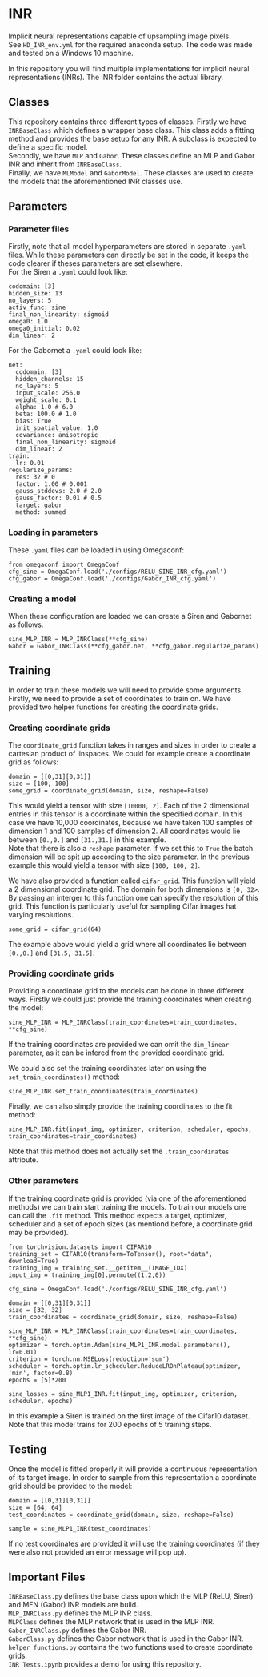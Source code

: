 # INR
Implicit neural representations capable of upsampling image pixels.  
See `HD_INR_env.yml` for the required anaconda setup. The code was made and tested on a Windows 10 machine.

In this repository you will find multiple implementations for implicit neural representations (INRs). The INR folder contains the actual library.

## Classes
This repository contains three different types of classes. Firstly we have `INRBaseClass` which defines a wrapper base class.
This class adds a fitting method and provides the base setup for any INR. A subclass is expected to define a specific model.  
Secondly, we have `MLP` and `Gabor`. These classes define an MLP and Gabor INR and inherit from `INRBaseClass`.  
Finally, we have `MLModel` and `GaborModel`. These classes are used to create the models that the aforementioned INR classes use.

## Parameters
### Parameter files
Firstly, note that all model hyperparameters are stored in separate `.yaml` files.
While these parameters can directly be set in the code, it keeps the code clearer if theses parameters are set elsewhere.  
For the Siren a `.yaml` could look like:  
```
codomain: [3]
hidden_size: 13
no_layers: 5
activ_func: sine
final_non_linearity: sigmoid
omega0: 1.0
omega0_initial: 0.02
dim_linear: 2
```

For the Gabornet a `.yaml` could look like:  
```
net:
  codomain: [3]
  hidden_channels: 15
  no_layers: 5
  input_scale: 256.0
  weight_scale: 0.1
  alpha: 1.0 # 6.0
  beta: 100.0 # 1.0
  bias: True
  init_spatial_value: 1.0
  covariance: anisotropic
  final_non_linearity: sigmoid
  dim_linear: 2
train:
  lr: 0.01
regularize_params:
  res: 32 # 0
  factor: 1.00 # 0.001
  gauss_stddevs: 2.0 # 2.0
  gauss_factor: 0.01 # 0.5
  target: gabor
  method: summed
```

### Loading in parameters
These `.yaml` files can be loaded in using Omegaconf:
```
from omegaconf import OmegaConf
cfg_sine = OmegaConf.load('./configs/RELU_SINE_INR_cfg.yaml')
cfg_gabor = OmegaConf.load('./configs/Gabor_INR_cfg.yaml')
```

### Creating a model
When these configuration are loaded we can create a Siren and Gabornet as follows:
```
sine_MLP_INR = MLP_INRClass(**cfg_sine)
Gabor = Gabor_INRClass(**cfg_gabor.net, **cfg_gabor.regularize_params)
```

## Training
In order to train these models we will need to provide some arguments. Firstly, we need to provide a set of coordinates to train on.
We have provided two helper functions for creating the coordinate grids.

### Creating coordinate grids
The `coordinate_grid` function takes in ranges and sizes in order to create a cartesian product of linspaces.
We could for example create a coordinate grid as follows:
```
domain = [[0,31][0,31]]
size = [100, 100]
some_grid = coordinate_grid(domain, size, reshape=False)
```
This would yield a tensor with size `[10000, 2]`. Each of the 2 dimensional entries in this tensor is a coordinate within the specified domain.
In this case we have 10,000 coordinates, because we have taken 100 samples of dimension 1 and 100 samples of dimension 2.
All coordinates would lie between `[0.,0.]` and `[31.,31.]` in this example.  
Note that there is also a `reshape` parameter. If we set this to `True` the batch dimension will be spit up according to the size parameter.
In the previous example this would yield a tensor with size `[100, 100, 2]`.

We have also provided a function called `cifar_grid`. This function will yield a 2 dimensional coordinate grid.
The domain for both dimensions is `[0, 32>`. By passing an interger to this function one can specify the resolution of this grid.
This function is particularly useful for sampling Cifar images hat varying resolutions.
```
some_grid = cifar_grid(64)
```
The example above would yield a grid where all coordinates lie between `[0.,0.]` and `[31.5, 31.5]`.

### Providing coordinate grids
Providing a coordinate grid to the models can be done in three different ways.
Firstly we could just provide the training coordinates when creating the model:
```
sine_MLP_INR = MLP_INRClass(train_coordinates=train_coordinates, **cfg_sine)
```
If the training coordinates are provided we can omit the `dim_linear` parameter, as it can be infered from the provided coordinate grid.

We could also set the training coordinates later on using the `set_train_coordinates()` method:
```
sine_MLP_INR.set_train_coordinates(train_coordinates)
```

Finally, we can also simply provide the training coordinates to the fit method:
```
sine_MLP_INR.fit(input_img, optimizer, criterion, scheduler, epochs, train_coordinates=train_coordinates)
```
Note that this method does not actually set the `.train_coordinates` attribute.

### Other parameters
If the training coordinate grid is provided (via one of the aforementioned methods) we can train start training the models.
To train our models one can call the `.fit` method. This method expects a target, optimizer, scheduler and a set of epoch sizes (as mentiond before, a coordinate grid may be provided).
```
from torchvision.datasets import CIFAR10
training_set = CIFAR10(transform=ToTensor(), root="data", download=True)
training_img = training_set.__getitem__(IMAGE_IDX)
input_img = training_img[0].permute((1,2,0))

cfg_sine = OmegaConf.load('./configs/RELU_SINE_INR_cfg.yaml')

domain = [[0,31][0,31]]
size = [32, 32]
train_coordinates = coordinate_grid(domain, size, reshape=False)

sine_MLP_INR = MLP_INRClass(train_coordinates=train_coordinates, **cfg_sine)
optimizer = torch.optim.Adam(sine_MLP1_INR.model.parameters(), lr=0.01)
criterion = torch.nn.MSELoss(reduction='sum')
scheduler = torch.optim.lr_scheduler.ReduceLROnPlateau(optimizer, 'min', factor=0.8)
epochs = [5]*200

sine_losses = sine_MLP1_INR.fit(input_img, optimizer, criterion, scheduler, epochs)
```
In this example a Siren is trained on the first image of the Cifar10 dataset. Note that this model trains for 200 epochs of 5 training steps.

## Testing
Once the model is fitted properly it will provide a continuous representation of its target image.
In order to sample from this representation a coordinate grid should be provided to the model:
```
domain = [[0,31][0,31]]
size = [64, 64]
test_coordinates = coordinate_grid(domain, size, reshape=False)

sample = sine_MLP1_INR(test_coordinates)
```
If no test coordinates are provided it will use the training coordinates (if they were also not provided an error message will pop up).

## Important Files
`INRBaseClass.py` defines the base class upon which the MLP (ReLU, Siren) and MFN (Gabor) INR models are build.  
`MLP_INRClass.py` defines the MLP INR class.  
`MLPClass` defines the MLP network that is used in the MLP INR.  
`Gabor_INRClass.py` defines the Gabor INR.  
`GaborClass.py` defines the Gabor network that is used in the Gabor INR.  
`helper_functions.py` contains the two functions used to create coordinate grids.  
`INR Tests.ipynb` provides a demo for using this repository.